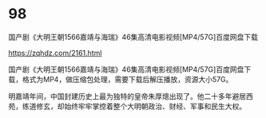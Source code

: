 # 98
国产剧《大明王朝1566嘉靖与海瑞》46集高清电影视频[MP4/57G]百度网盘下载

https://zqhdz.com/2161.html

国产剧《大明王朝1566嘉靖与海瑞》46集高清电影视频[MP4/57G]百度网盘下载，格式为MP4，做压缩包处理，需要下载后解压播放，资源大小57G。

明嘉靖年间，中国封建历史上最为独特的皇帝朱厚熜出现了。他二十多年避居西苑，练道修玄，却始终牢牢掌控着整个大明朝政治、财经、军事和民生大权。

 

